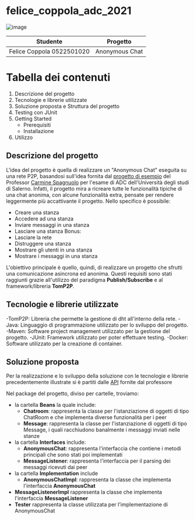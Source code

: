 # felice_coppola_adc_2021


![image](https://play-lh.googleusercontent.com/9PfXXTijC_98UWTnPlG1xNO1Zs1YyE_samusENzGHzRTHVgGqBWJjuNrlu00N7a6jAk)

| Studente  | Progetto |
| ------------- | ------------- |
| Felice Coppola 0522501020  | Anonymous Chat  |


# Tabella dei contenuti
 1. Descrizione del progetto
 2. Tecnologie e librerie utilizzate
 3. Soluzione proposta e Struttura del progetto
 4. Testing con JUnit
 5. Getting Started
    - Prerequisiti
    - Installazione
 6. Utilizzo


## Descrizione del progetto
L'idea del progetto è quella di realizzare un "Anonymous Chat" eseguita su una rete P2P, basandosi sull'idea fornita dal [progetto di esempio](https://github.com/spagnuolocarmine/p2ppublishsubscribe.git) del Professor 
[Carmine Spagnuolo](https://github.com/spagnuolocarmine) per l'esame di ADC dell'Università degli studi di Salerno.
Infatti, il progetto mira a ricreare tutte le funzionalità tipiche di una chat anonima, con alcune funzionalità extra, pensate per 
rendere leggermente più accattivante il progetto.
Nello specifico è possibile:
- Creare una stanza
- Accedere ad una stanza
- Inviare messaggi in una stanza
- Lasciare una stanza
Bonus:
- Lasciare la rete
- Distruggere una stanza
- Mostrare gli utenti in una stanza
- Mostrare i messaggi in una stanza

L'obiettivo principale è quello, quindi, di realizzare un progetto che sfrutti una comunicazione asincrona ed anonima. Questi requisiti sono stati raggiunti
grazie all'utilizzo del paradigma **Publish/Subscribe** e al framework/libreria **TomP2P**.

## Tecnologie e librerie utilizzate
-TomP2P: Libreria che permette la gestione di dht all'interno della rete.
-Java: Linguaggio di programmazione utilizzato per lo sviluppo del progetto.
-Maven: Software project management utilizzato per la gestione del progetto.
-JUnit: Framework utilizzato per poter effettuare testing.
-Docker: Software utilizzato per la creazione di container.

## Soluzione proposta
Per la realizzazione e lo sviluppo della soluzione con le tecnologie e librerie precedentemente illustrate si è partiti dalle [API](https://github.com/spagnuolocarmine/distributedsystems-unisa/blob/master/homework/AnonymousChat.java) fornite dal professore

Nel package del progetto, diviso per cartelle, troviamo:
- la cartella **Beans** la quale include:
  - **Chatroom**: rappresenta la classe per l'istanziazione di oggetti di tipo ChatRoom e che implementa diverse funzionalità per i peer 
  - **Message**: rappresenta la classe per l'istanziazione di oggetti di tipo Message, i quali racchiudono banalmente i messaggi inviati nelle stanze
- la cartella **Interfaces** include:
  - **AnonymousChat**: rappresenta l'interfaccia che contiene i metodi principali che sono stati poi implementati
  - **MessageListener**: rappresenta l'interfaccia per il parsing dei messaggi ricevuti dai peer
- la cartella **Implementation** include
  - **AnonymousChatImpl**: rappresenta la classe che implementa l'interfaccia **AnonymousChat**  
- **MessageListenerImpl** rappresenta la classe che implementa l'interfaccia **MessageListener**
- **Tester** rappresenta la classe utilizzata per l'implementazione di AnonymousChat






